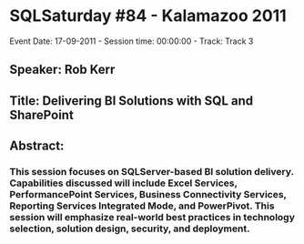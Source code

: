 # SQLSaturday #84 - Kalamazoo 2011
Event Date: 17-09-2011 - Session time: 00:00:00 - Track: Track 3
## Speaker: Rob Kerr
## Title: Delivering BI Solutions with SQL and SharePoint
## Abstract:
### This session focuses on SQLServer-based BI solution delivery.  Capabilities discussed will include Excel Services, PerformancePoint Services, Business Connectivity Services, Reporting Services Integrated Mode, and PowerPivot.  This session will emphasize real-world best practices in technology selection, solution design, security, and deployment.
